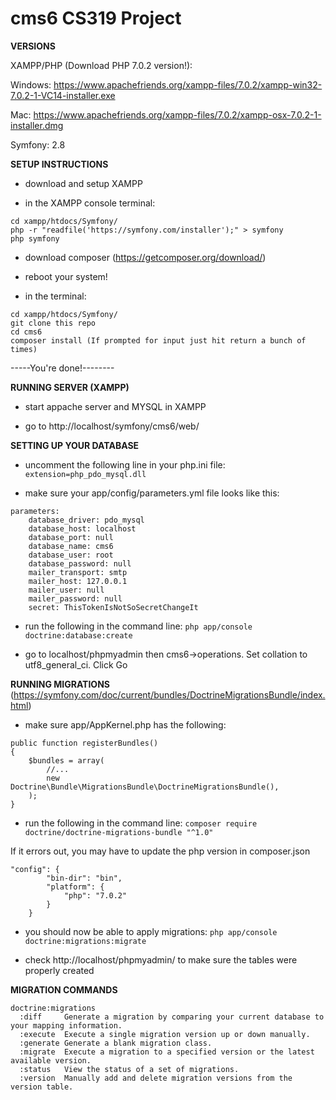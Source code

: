 # cms6 CS319 Project

**VERSIONS**

XAMPP/PHP (Download PHP 7.0.2 version!):

Windows: https://www.apachefriends.org/xampp-files/7.0.2/xampp-win32-7.0.2-1-VC14-installer.exe

Mac: https://www.apachefriends.org/xampp-files/7.0.2/xampp-osx-7.0.2-1-installer.dmg

Symfony: 2.8

**SETUP INSTRUCTIONS**

- download and setup XAMPP

- in the XAMPP console terminal:
```
cd xampp/htdocs/Symfony/
php -r "readfile('https://symfony.com/installer');" > symfony
php symfony
```
- download composer (https://getcomposer.org/download/)

- reboot your system!

- in the terminal:
```
cd xampp/htdocs/Symfony/
git clone this repo
cd cms6
composer install (If prompted for input just hit return a bunch of times)
```
-----You're done!--------

**RUNNING SERVER (XAMPP)**

- start appache server and MYSQL in XAMPP 

- go to http://localhost/symfony/cms6/web/

**SETTING UP YOUR DATABASE**

- uncomment the following line in your php.ini file:
`extension=php_pdo_mysql.dll`

- make sure your app/config/parameters.yml file looks like this:
```
parameters:
    database_driver: pdo_mysql
    database_host: localhost
    database_port: null
    database_name: cms6
    database_user: root
    database_password: null
    mailer_transport: smtp
    mailer_host: 127.0.0.1
    mailer_user: null
    mailer_password: null
    secret: ThisTokenIsNotSoSecretChangeIt
```
- run the following in the command line:
`php app/console doctrine:database:create`

- go to localhost/phpmyadmin then cms6->operations. Set collation to utf8_general_ci. Click Go

**RUNNING MIGRATIONS** (https://symfony.com/doc/current/bundles/DoctrineMigrationsBundle/index.html)

- make sure app/AppKernel.php has the following:
```
public function registerBundles()
{
    $bundles = array(
        //...
        new Doctrine\Bundle\MigrationsBundle\DoctrineMigrationsBundle(),
    );
}
```
- run the following in the command line:
`composer require doctrine/doctrine-migrations-bundle "^1.0"`

If it errors out, you may have to update the php version in composer.json
```
"config": {
        "bin-dir": "bin",
        "platform": {
            "php": "7.0.2"
        }
    }
```
- you should now be able to apply migrations:
`php app/console doctrine:migrations:migrate`

- check http://localhost/phpmyadmin/ to make sure the tables were properly created

**MIGRATION COMMANDS**
```
doctrine:migrations
  :diff     Generate a migration by comparing your current database to your mapping information.
  :execute  Execute a single migration version up or down manually.
  :generate Generate a blank migration class.
  :migrate  Execute a migration to a specified version or the latest available version.
  :status   View the status of a set of migrations.
  :version  Manually add and delete migration versions from the version table.
```

